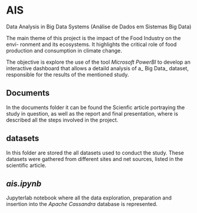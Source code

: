 # AIS

Data Analysis in Big Data Systems (Análise de Dados em Sistemas Big Data)

The main theme of this project is the impact of the Food Industry on the envi-
ronment and its ecosystems. It highlights the critical role of food production and
consumption in climate change.

The objective is explore the use of the tool _Microsoft PowerBI_ to develop an interactive dashboard that allows a detaild analysis of a_ Big Data_ dataset, responsible for the results of the mentioned study.

## Documents

In the documents folder it can be found the Scienfic article portraying the study in question, as well as the report and final presentation, where is described all the steps involved in the project. 

## datasets

In this folder are stored the all datasets used to conduct the study. 
These datasets were gathered from different sites and net sources, listed in the scientific article.

## _ais.ipynb_

Jupyterlab notebook where all the data exploration, preparation and insertion into the _Apache Cassandra_ database is represented.
